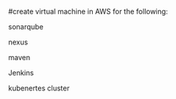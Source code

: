 #create virtual machine in AWS for the following: 

sonarqube

nexus

maven

Jenkins

kubenertes cluster
